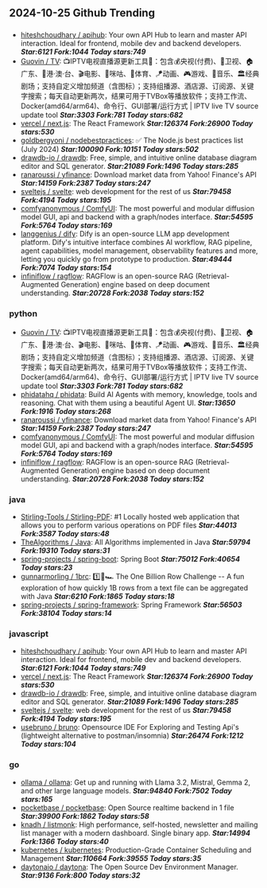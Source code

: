 ## 2024-10-25 Github Trending

### 
* [hiteshchoudhary / apihub](https://github.com/hiteshchoudhary/apihub): Your own API Hub to learn and master API interaction. Ideal for frontend, mobile dev and backend developers. ***Star:6121 Fork:1044 Today stars:749***
* [Guovin / TV](https://github.com/Guovin/TV): 📺IPTV电视直播源更新工具🚀：包含💰央视(付费)、📡卫视、🏠广东、🌊港·澳·台、🎬电影、🎥咪咕、🏀体育、🪁动画、🎮游戏、🎵音乐、🏛经典剧场；支持自定义增加频道（含图标）；支持组播源、酒店源、订阅源、关键字搜索；每天自动更新两次，结果可用于TVBox等播放软件；支持工作流、Docker(amd64/arm64)、命令行、GUI部署/运行方式 | IPTV live TV source update tool ***Star:3303 Fork:781 Today stars:682***
* [vercel / next.js](https://github.com/vercel/next.js): The React Framework ***Star:126374 Fork:26900 Today stars:530***
* [goldbergyoni / nodebestpractices](https://github.com/goldbergyoni/nodebestpractices): ✅ The Node.js best practices list (July 2024) ***Star:100090 Fork:10151 Today stars:502***
* [drawdb-io / drawdb](https://github.com/drawdb-io/drawdb): Free, simple, and intuitive online database diagram editor and SQL generator. ***Star:21089 Fork:1496 Today stars:285***
* [ranaroussi / yfinance](https://github.com/ranaroussi/yfinance): Download market data from Yahoo! Finance's API ***Star:14159 Fork:2387 Today stars:247***
* [sveltejs / svelte](https://github.com/sveltejs/svelte): web development for the rest of us ***Star:79458 Fork:4194 Today stars:195***
* [comfyanonymous / ComfyUI](https://github.com/comfyanonymous/ComfyUI): The most powerful and modular diffusion model GUI, api and backend with a graph/nodes interface. ***Star:54595 Fork:5764 Today stars:169***
* [langgenius / dify](https://github.com/langgenius/dify): Dify is an open-source LLM app development platform. Dify's intuitive interface combines AI workflow, RAG pipeline, agent capabilities, model management, observability features and more, letting you quickly go from prototype to production. ***Star:49444 Fork:7074 Today stars:154***
* [infiniflow / ragflow](https://github.com/infiniflow/ragflow): RAGFlow is an open-source RAG (Retrieval-Augmented Generation) engine based on deep document understanding. ***Star:20728 Fork:2038 Today stars:152***

### python
* [Guovin / TV](https://github.com/Guovin/TV): 📺IPTV电视直播源更新工具🚀：包含💰央视(付费)、📡卫视、🏠广东、🌊港·澳·台、🎬电影、🎥咪咕、🏀体育、🪁动画、🎮游戏、🎵音乐、🏛经典剧场；支持自定义增加频道（含图标）；支持组播源、酒店源、订阅源、关键字搜索；每天自动更新两次，结果可用于TVBox等播放软件；支持工作流、Docker(amd64/arm64)、命令行、GUI部署/运行方式 | IPTV live TV source update tool ***Star:3303 Fork:781 Today stars:682***
* [phidatahq / phidata](https://github.com/phidatahq/phidata): Build AI Agents with memory, knowledge, tools and reasoning. Chat with them using a beautiful Agent UI. ***Star:13650 Fork:1916 Today stars:268***
* [ranaroussi / yfinance](https://github.com/ranaroussi/yfinance): Download market data from Yahoo! Finance's API ***Star:14159 Fork:2387 Today stars:247***
* [comfyanonymous / ComfyUI](https://github.com/comfyanonymous/ComfyUI): The most powerful and modular diffusion model GUI, api and backend with a graph/nodes interface. ***Star:54595 Fork:5764 Today stars:169***
* [infiniflow / ragflow](https://github.com/infiniflow/ragflow): RAGFlow is an open-source RAG (Retrieval-Augmented Generation) engine based on deep document understanding. ***Star:20728 Fork:2038 Today stars:152***

### java
* [Stirling-Tools / Stirling-PDF](https://github.com/Stirling-Tools/Stirling-PDF): #1 Locally hosted web application that allows you to perform various operations on PDF files ***Star:44013 Fork:3587 Today stars:48***
* [TheAlgorithms / Java](https://github.com/TheAlgorithms/Java): All Algorithms implemented in Java ***Star:59794 Fork:19310 Today stars:31***
* [spring-projects / spring-boot](https://github.com/spring-projects/spring-boot): Spring Boot ***Star:75012 Fork:40654 Today stars:23***
* [gunnarmorling / 1brc](https://github.com/gunnarmorling/1brc): 1️⃣🐝🏎️ The One Billion Row Challenge -- A fun exploration of how quickly 1B rows from a text file can be aggregated with Java ***Star:6210 Fork:1865 Today stars:18***
* [spring-projects / spring-framework](https://github.com/spring-projects/spring-framework): Spring Framework ***Star:56503 Fork:38104 Today stars:14***

### javascript
* [hiteshchoudhary / apihub](https://github.com/hiteshchoudhary/apihub): Your own API Hub to learn and master API interaction. Ideal for frontend, mobile dev and backend developers. ***Star:6121 Fork:1044 Today stars:749***
* [vercel / next.js](https://github.com/vercel/next.js): The React Framework ***Star:126374 Fork:26900 Today stars:530***
* [drawdb-io / drawdb](https://github.com/drawdb-io/drawdb): Free, simple, and intuitive online database diagram editor and SQL generator. ***Star:21089 Fork:1496 Today stars:285***
* [sveltejs / svelte](https://github.com/sveltejs/svelte): web development for the rest of us ***Star:79458 Fork:4194 Today stars:195***
* [usebruno / bruno](https://github.com/usebruno/bruno): Opensource IDE For Exploring and Testing Api's (lightweight alternative to postman/insomnia) ***Star:26474 Fork:1212 Today stars:104***

### go
* [ollama / ollama](https://github.com/ollama/ollama): Get up and running with Llama 3.2, Mistral, Gemma 2, and other large language models. ***Star:94840 Fork:7502 Today stars:165***
* [pocketbase / pocketbase](https://github.com/pocketbase/pocketbase): Open Source realtime backend in 1 file ***Star:39900 Fork:1862 Today stars:58***
* [knadh / listmonk](https://github.com/knadh/listmonk): High performance, self-hosted, newsletter and mailing list manager with a modern dashboard. Single binary app. ***Star:14994 Fork:1366 Today stars:40***
* [kubernetes / kubernetes](https://github.com/kubernetes/kubernetes): Production-Grade Container Scheduling and Management ***Star:110664 Fork:39555 Today stars:35***
* [daytonaio / daytona](https://github.com/daytonaio/daytona): The Open Source Dev Environment Manager. ***Star:9136 Fork:800 Today stars:32***

